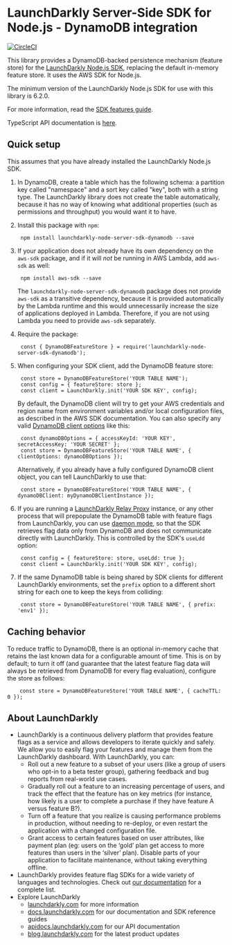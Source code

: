 # LaunchDarkly Server-Side SDK for Node.js - DynamoDB integration

[![CircleCI](https://circleci.com/gh/launchdarkly/node-server-sdk-dynamodb.svg?style=svg)](https://circleci.com/gh/launchdarkly/node-server-sdk-dynamodb)

This library provides a DynamoDB-backed persistence mechanism (feature store) for the [LaunchDarkly Node.js SDK](https://github.com/launchdarkly/node-server-sdk), replacing the default in-memory feature store. It uses the AWS SDK for Node.js.

The minimum version of the LaunchDarkly Node.js SDK for use with this library is 6.2.0.

For more information, read the [SDK features guide](https://docs.launchdarkly.com/sdk/features/storing-data).

TypeScript API documentation is [here](https://launchdarkly.github.io/node-server-sdk-dynamodb).

## Quick setup

This assumes that you have already installed the LaunchDarkly Node.js SDK.

1. In DynamoDB, create a table which has the following schema: a partition key called "namespace" and a sort key called "key", both with a string type. The LaunchDarkly library does not create the table automatically, because it has no way of knowing what additional properties (such as permissions and throughput) you would want it to have.

2. Install this package with `npm`:

        npm install launchdarkly-node-server-sdk-dynamodb --save

3. If your application does not already have its own dependency on the `aws-sdk` package, and if it will _not_ be running in AWS Lambda, add `aws-sdk` as well:

        npm install aws-sdk --save

    The `launchdarkly-node-server-sdk-dynamodb` package does not provide `aws-sdk` as a transitive dependency, because it is provided automatically by the Lambda runtime and this would unnecessarily increase the size of applications deployed in Lambda. Therefore, if you are not using Lambda you need to provide `aws-sdk` separately.

4. Require the package:

        const { DynamoDBFeatureStore } = require('launchdarkly-node-server-sdk-dynamodb');

5. When configuring your SDK client, add the DynamoDB feature store:

        const store = DynamoDBFeatureStore('YOUR TABLE NAME');
        const config = { featureStore: store };
        const client = LaunchDarkly.init('YOUR SDK KEY', config);

    By default, the DynamoDB client will try to get your AWS credentials and region name from environment variables and/or local configuration files, as described in the AWS SDK documentation. You can also specify any valid [DynamoDB client options](https://docs.aws.amazon.com/AWSJavaScriptSDK/latest/AWS/DynamoDB.html#constructor-property) like this:

        const dynamoDBOptions = { accessKeyId: 'YOUR KEY', secretAccessKey: 'YOUR SECRET' };
        const store = DynamoDBFeatureStore('YOUR TABLE NAME', { clientOptions: dynamoDBOptions });

    Alternatively, if you already have a fully configured DynamoDB client object, you can tell LaunchDarkly to use that:

        const store = DynamoDBFeatureStore('YOUR TABLE NAME', { dynamoDBClient: myDynamoDBClientInstance });

6. If you are running a [LaunchDarkly Relay Proxy](https://github.com/launchdarkly/ld-relay) instance, or any other process that will prepopulate the DynamoDB table with feature flags from LaunchDarkly, you can use [daemon mode](https://github.com/launchdarkly/ld-relay#daemon-mode), so that the SDK retrieves flag data only from DynamoDB and does not communicate directly with LaunchDarkly. This is controlled by the SDK's `useLdd` option:

        const config = { featureStore: store, useLdd: true };
        const client = LaunchDarkly.init('YOUR SDK KEY', config);

7. If the same DynamoDB table is being shared by SDK clients for different LaunchDarkly environments, set the `prefix` option to a different short string for each one to keep the keys from colliding:

        const store = DynamoDBFeatureStore('YOUR TABLE NAME', { prefix: 'env1' });

## Caching behavior

To reduce traffic to DynamoDB, there is an optional in-memory cache that retains the last known data for a configurable amount of time. This is on by default; to turn it off (and guarantee that the latest feature flag data will always be retrieved from DynamoDB for every flag evaluation), configure the store as follows:

        const store = DynamoDBFeatureStore('YOUR TABLE NAME', { cacheTTL: 0 });

## About LaunchDarkly

* LaunchDarkly is a continuous delivery platform that provides feature flags as a service and allows developers to iterate quickly and safely. We allow you to easily flag your features and manage them from the LaunchDarkly dashboard.  With LaunchDarkly, you can:
    * Roll out a new feature to a subset of your users (like a group of users who opt-in to a beta tester group), gathering feedback and bug reports from real-world use cases.
    * Gradually roll out a feature to an increasing percentage of users, and track the effect that the feature has on key metrics (for instance, how likely is a user to complete a purchase if they have feature A versus feature B?).
    * Turn off a feature that you realize is causing performance problems in production, without needing to re-deploy, or even restart the application with a changed configuration file.
    * Grant access to certain features based on user attributes, like payment plan (eg: users on the ‘gold’ plan get access to more features than users in the ‘silver’ plan). Disable parts of your application to facilitate maintenance, without taking everything offline.
* LaunchDarkly provides feature flag SDKs for a wide variety of languages and technologies. Check out [our documentation](https://docs.launchdarkly.com/sdk) for a complete list.
* Explore LaunchDarkly
    * [launchdarkly.com](https://www.launchdarkly.com/ "LaunchDarkly Main Website") for more information
    * [docs.launchdarkly.com](https://docs.launchdarkly.com/  "LaunchDarkly Documentation") for our documentation and SDK reference guides
    * [apidocs.launchdarkly.com](https://apidocs.launchdarkly.com/  "LaunchDarkly API Documentation") for our API documentation
    * [blog.launchdarkly.com](https://blog.launchdarkly.com/  "LaunchDarkly Blog Documentation") for the latest product updates
